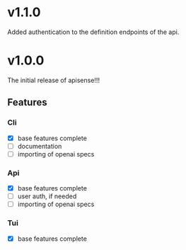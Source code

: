 # v1.1.0

Added authentication to the definition endpoints of the api.

# v1.0.0

The initial release of apisense!!!

## Features

### Cli

- [x] base features complete
- [ ] documentation
- [ ] importing of openai specs

### Api

- [x] base features complete
- [ ] user auth, if needed
- [ ] importing of openai specs

### Tui

- [x] base features complete
